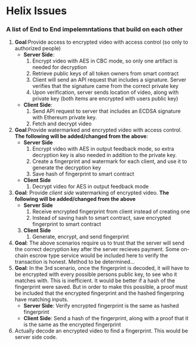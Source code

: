 # Helix Issues
### A list of End to End impelemntations that build on each other
1. **Goal**:Provide access to encrypted video with access control (so only to authorized people)
   * **Server Side**:  
        1. Encrypt video with AES in CBC mode, so only one artifact is needed for decryption 
        2. Retrieve public keys of all token owners from smart contract
        3. Client will send an API request that includes a signature. Server verifies that the signature came from the correct private key
        4. Upon verification, server sends location of video, along with private key (both items are encrypted with users public key)
   * **Client Side**:
   		1. Send API request to server that includes an ECDSA signature with Ethereum private key.
   		2. Fetch and decrypt video
2. **Goal**:Provide watermarked and encrypted video with access control. **The following will be added/changed from the above**:
	* **Server Side**
		1.  Encrypt video with AES in output feedback mode, so extra decryption key is also needed in addition to the private key.
		2. Create a fingerprint and watermark for each client, and use it to generate the decryption key
		3. Save hash of fingerprint to smart contract       
	* **Client Side**
      1.  Decrypt video for AES in output feedback mode
3. **Goal**: Provide *client side* watermarking of encrypted video. **The following will be added/changed from the above**
	*  **Server Side**
		1. Receive encrypted fingerprint from client instead of creating one
		2. Instead of saving hash to smart contract, save encrypted fingerprint to smart contract
	3. **Client Side**
		1. Generate, encrypt, and send fingerprint 
4. **Goal**: The above scenarios require us to trust that the server will send the correct decryption key after the server recieves payment. Some on-chain escrow type service would be included here to verify the transaction is honest. Method to be determined...
5. **Goal**: In the 3rd scenario, once the fingerprint is decoded, it will have to be encrypted with every possible persons public key, to see who it matches with. This is inefficient. It would be better if a hash of the fingerprint were saved. But in order to make this possible, a proof must be included that the encrypted fingerprint and the hashed fingerpring have matching inputs. 
	* **Server Side**: Verify encrypted fingerprint is the same as hashed fingerprint
	* **Client Side**: Send a hash of the fingerprint, along with a proof that it is the same as the encrypted fingerprint
6. Actually decode an encrypted video to find a fingerprint. This would be server side code.


 
